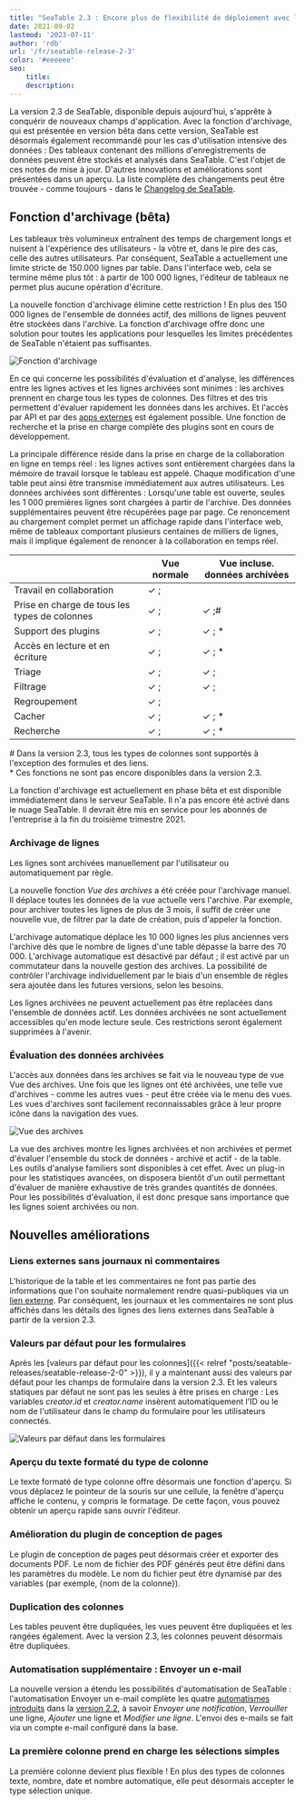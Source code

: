 ```yaml
---
title: "SeaTable 2.3 : Encore plus de flexibilité de déploiement avec la fonction d'archivage - SeaTable"
date: 2021-09-02
lastmod: '2023-07-11'
author: 'rdb'
url: '/fr/seatable-release-2-3'
color: '#eeeeee'
seo:
    title:
    description:
---
```


La version 2.3 de SeaTable, disponible depuis aujourd'hui, s'apprête à conquérir de nouveaux champs d'application. Avec la fonction d'archivage, qui est présentée en version bêta dans cette version, SeaTable est désormais également recommandé pour les cas d'utilisation intensive des données : Des tableaux contenant des millions d'enregistrements de données peuvent être stockés et analysés dans SeaTable. C'est l'objet de ces notes de mise à jour. D'autres innovations et améliorations sont présentées dans un aperçu. La liste complète des changements peut être trouvée - comme toujours - dans le [Changelog de SeaTable](https://seatable.io/fr/docs/changelog/version-2-3/).

## Fonction d'archivage (bêta)

Les tableaux très volumineux entraînent des temps de chargement longs et nuisent à l'expérience des utilisateurs - la vôtre et, dans le pire des cas, celle des autres utilisateurs. Par conséquent, SeaTable a actuellement une limite stricte de 150.000 lignes par table. Dans l'interface web, cela se termine même plus tôt : à partir de 100 000 lignes, l'éditeur de tableaux ne permet plus aucune opération d'écriture.

La nouvelle fonction d'archivage élimine cette restriction ! En plus des 150 000 lignes de l'ensemble de données actif, des millions de lignes peuvent être stockées dans l'archive. La fonction d'archivage offre donc une solution pour toutes les applications pour lesquelles les limites précédentes de SeaTable n'étaient pas suffisantes.

![Fonction d'archivage](Archive-function-1088x631.png)

En ce qui concerne les possibilités d'évaluation et d'analyse, les différences entre les lignes actives et les lignes archivées sont minimes : les archives prennent en charge tous les types de colonnes. Des filtres et des tris permettent d'évaluer rapidement les données dans les archives. Et l'accès par API et par des [apps externes](https://seatable.io/fr/seatable-release-2-2#Externe_Apps_nur_fuer_Enterprise_Abos/?lang=auto) est également possible. Une fonction de recherche et la prise en charge complète des plugins sont en cours de développement.

La principale différence réside dans la prise en charge de la collaboration en ligne en temps réel : les lignes actives sont entièrement chargées dans la mémoire de travail lorsque le tableau est appelé. Chaque modification d'une table peut ainsi être transmise immédiatement aux autres utilisateurs. Les données archivées sont différentes : Lorsqu'une table est ouverte, seules les 1 000 premières lignes sont chargées à partir de l'archive. Des données supplémentaires peuvent être récupérées page par page. Ce renoncement au chargement complet permet un affichage rapide dans l'interface web, même de tableaux comportant plusieurs centaines de milliers de lignes, mais il implique également de renoncer à la collaboration en temps réel.

|                                               | Vue normale | Vue incluse. données archivées |
| --------------------------------------------- | ----------- | ------------------------------ |
| Travail en collaboration                      | ✓ ;         |                                |
| Prise en charge de tous les types de colonnes | ✓ ;         | ✓ ;#                           |
| Support des plugins                           | ✓ ;         | ✓ ; \*                         |
| Accès en lecture et en écriture               | ✓ ;         | ✓ ; \*                         |
| Triage                                        | ✓ ;         | ✓ ;                            |
| Filtrage                                      | ✓ ;         | ✓ ;                            |
| Regroupement                                  | ✓ ;         |                                |
| Cacher                                        | ✓ ;         | ✓ ; \*                         |
| Recherche                                     | ✓ ;         | ✓ ; \*                         |

\# Dans la version 2.3, tous les types de colonnes sont supportés à l'exception des formules et des liens.  
\* Ces fonctions ne sont pas encore disponibles dans la version 2.3.

La fonction d'archivage est actuellement en phase bêta et est disponible immédiatement dans le serveur SeaTable. Il n'a pas encore été activé dans le nuage SeaTable. Il devrait être mis en service pour les abonnés de l'entreprise à la fin du troisième trimestre 2021.

### Archivage de lignes

Les lignes sont archivées manuellement par l'utilisateur ou automatiquement par règle.

La nouvelle fonction _Vue des archives_ a été créée pour l'archivage manuel. Il déplace toutes les données de la vue actuelle vers l'archive. Par exemple, pour archiver toutes les lignes de plus de 3 mois, il suffit de créer une nouvelle vue, de filtrer par la date de création, puis d'appeler la fonction.

L'archivage automatique déplace les 10 000 lignes les plus anciennes vers l'archive dès que le nombre de lignes d'une table dépasse la barre des 70 000. L'archivage automatique est désactivé par défaut ; il est activé par un commutateur dans la nouvelle gestion des archives. La possibilité de contrôler l'archivage individuellement par le biais d'un ensemble de règles sera ajoutée dans les futures versions, selon les besoins.

Les lignes archivées ne peuvent actuellement pas être replacées dans l'ensemble de données actif. Les données archivées ne sont actuellement accessibles qu'en mode lecture seule. Ces restrictions seront également supprimées à l'avenir.

### Évaluation des données archivées

L'accès aux données dans les archives se fait via le nouveau type de vue Vue des archives. Une fois que les lignes ont été archivées, une telle vue d'archives - comme les autres vues - peut être créée via le menu des vues. Les vues d'archives sont facilement reconnaissables grâce à leur propre icône dans la navigation des vues.

![Vue des archives](Archive-view-creation-1088x518.png)

La vue des archives montre les lignes archivées et non archivées et permet d'évaluer l'ensemble du stock de données - archivé et actif - de la table. Les outils d'analyse familiers sont disponibles à cet effet. Avec un plug-in pour les statistiques avancées, on disposera bientôt d'un outil permettant d'évaluer de manière exhaustive de très grandes quantités de données. Pour les possibilités d'évaluation, il est donc presque sans importance que les lignes soient archivées ou non.

## Nouvelles améliorations

### Liens externes sans journaux ni commentaires

L'historique de la table et les commentaires ne font pas partie des informations que l'on souhaite normalement rendre quasi-publiques via un [lien externe](https://seatable.io/fr/docs/handbuch/zusammenarbeit/externe-links/?lang=auto). Par conséquent, les journaux et les commentaires ne sont plus affichés dans les détails des lignes des liens externes dans SeaTable à partir de la version 2.3.

### Valeurs par défaut pour les formulaires

Après les [valeurs par défaut pour les colonnes]({{< relref "posts/seatable-releases/seatable-release-2-0" >}}), il y a maintenant aussi des valeurs par défaut pour les champs de formulaire dans la version 2.3. Et les valeurs statiques par défaut ne sont pas les seules à être prises en charge : Les variables _creator.id_ et _creator.name_ insèrent automatiquement l'ID ou le nom de l'utilisateur dans le champ du formulaire pour les utilisateurs connectés.

![Valeurs par défaut dans les formulaires](Default-values-forms-1088x974.png)

### Aperçu du texte formaté du type de colonne

Le texte formaté de type colonne offre désormais une fonction d'aperçu. Si vous déplacez le pointeur de la souris sur une cellule, la fenêtre d'aperçu affiche le contenu, y compris le formatage. De cette façon, vous pouvez obtenir un aperçu rapide sans ouvrir l'éditeur.

### Amélioration du plugin de conception de pages

Le plugin de conception de pages peut désormais créer et exporter des documents PDF. Le nom de fichier des PDF générés peut être défini dans les paramètres du modèle. Le nom du fichier peut être dynamisé par des variables (par exemple, {nom de la colonne}).

### Duplication des colonnes

Les tables peuvent être dupliquées, les vues peuvent être dupliquées et les rangées également. Avec la version 2.3, les colonnes peuvent désormais être dupliquées.

### Automatisation supplémentaire : Envoyer un e-mail

La nouvelle version a étendu les possibilités d'automatisation de SeaTable : l'automatisation Envoyer un e-mail complète les quatre [automatismes introduits](https://seatable.io/fr/seatable-release-2-2#Automationen_nur_fuer_Enterprise_Abos/?lang=auto) dans la [version 2.2](https://seatable.io/fr/seatable-release-2-2#Automationen_nur_fuer_Enterprise_Abos/?lang=auto), à savoir _Envoyer une notification_, _Verrouiller_ une ligne, _Ajouter_ une ligne et _Modifier une ligne_. L'envoi des e-mails se fait via un compte e-mail configuré dans la base.

### La première colonne prend en charge les sélections simples

La première colonne devient plus flexible ! En plus des types de colonnes texte, nombre, date et nombre automatique, elle peut désormais accepter le type sélection unique.
